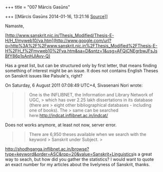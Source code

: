 +++
title = "007 Mārcis Gasūns"

+++
[[Mārcis Gasūns	2014-01-16, 13:21:16 [Source](https://groups.google.com/g/bvparishat/c/6kuA3cmBFJM)]]



Namaste,

  

[http://www.sanskrit.nic.in/Thesis_Modified/Thesis-E-H/H_f/myweb10/va.htm](http://www.google.com/url?q=http%3A%2F%2Fwww.sanskrit.nic.in%2FThesis_Modified%2FThesis-E-H%2FH_f%2Fmyweb10%2Fva.htm&sa=D&sntz=1&usg=AFQjCNEgrbwJFsJsBfY86p1sAnHJlAvv-Q)

Has a great list, but can be structured only by first letter, that means finding something of interest might be an issue. It does not contains English Theses on Sanskrit issues like Palsule's, right?

  
  
On Saturday, 6 August 2011 07:08:49 UTC+4, Sivasenani Nori wrote:

> 
> > One is the INFLIBNET, the Information and Library Network of UGC, > which has over 2.25 lakh dissertations in its database (there are > eight other bibliographical databases - including one of books). The > same can be searched here:<http://indcat.inflibnet.ac.in/indcat/>  
> > 

Does not works anymore, at least not now, server error.

> 
> > 
> > 
> > 
> > There are 6,950 theses available when we search with the keyword > Sanskrit under Subject. >
> 
> > 
> > 
> > 

<http://shodhganga.inflibnet.ac.in/browse?type=keyword&order=ASC&rpp=20&value=Sanskrit+Linguistics>is a great way to seach, but how did you gather the statistics? I would want to quote an exact number for my articles about the livelyness of Sanskrit, thanks.

> 
> > 
> > 

